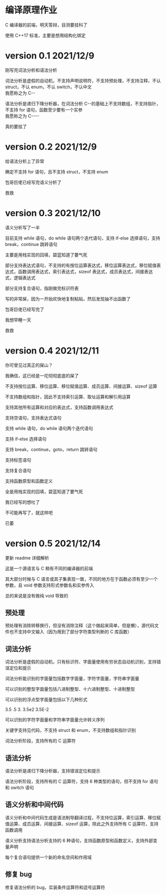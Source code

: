 # 编译原理作业

C 编译器的前端，明天答辩，目测要挂科了

使用 C++17 标准，主要是想用结构化绑定

# version 0.1 2021/12/9

刚写完词法分析和语法分析

词法分析是虚假的自动机，不支持声明说明符，不支持预处理，不支持注释，不认 struct，不认 enum，不认 switch，不认中文  
我愿称之为 C--

语法分析是递归下降分析器，在词法分析 C--的基础上不支持数组，不支持指针，不支持 for 语句，函数至少要有一个实参  
我愿称之为 C----

真的要挂了

# version 0.2 2021/12/9

给语法分析上了异常

确定不支持 for 语句，且不支持 struct，不支持 enum

包哥巨佬已经写完语义分析了

救救

# version 0.3 2021/12/10

语义分析写了一半

目前支持 while 语句，do while 语句两个迭代语句，支持 if-else 选择语句，支持 break，continue 跳转语句

主要是用栈实现的回填，碧蓝知道了要气死

部分支持表达式语句，不支持的有按位运算表达式，移位运算表达式，移位赋值表达式，函数调用表达式，索引表达式，sizeof 表达式，成员表达式，间接表达式，逻辑表达式

部分支持复合语句，指刚做完标识符表

写的非常屎，因为一开始欢快地复制粘贴，然后发现抽不出函数了

包哥巨佬已经写完了

我想早睡一天

救救

# version 0.4 2021/12/11

你可曾见过真正的屎山？

我确信，这已经是一坨彻彻底底的屎了

不支持按位运算、移位运算、移位赋值运算、成员运算、间接运算、sizeof 运算

不支持数组和指针，因此不支持索引运算、取址运算和解引用运算

支持其他所有运算和对应的表达式，支持函数调用表达式

支持空语句，支持表达式语句

支持 while 语句，do while 语句两个迭代语句

支持 if-else 选择语句

支持 break，continue，goto，return 跳转语句

支持标签语句

支持复合语句

支持函数原型和函数定义

全是用栈实现的回填，碧蓝知道了要气死

我已经写的想吐了

不可能再写了，就这样吧

已萎

# version 0.5 2021/12/14

更新 readme 详细解析

这是一个源语言与 C 稍有不同的编译器的前端

其大部分时候与 C 语言或其子集表现一致，不同的地方在于函数必须有至少一个参数，且 void 参数支持形式参数名和实参传入

总的来说是没有做纯 void 导致的

## 预处理

预处理有消除转移换行，但没有消除注释（这个做起来简单，但是懒），源代码文件也不支持中文输入（因为用到了部分字符类型判断的 C 库函数）

## 词法分析

词法分析是虚假的自动机，只有标识符、字面量使用有穷状态自动机识别，支持错误定位和提示

词法分析能识别的字面量包括数字字面量，字符字面量，字符串字面量

可以识别的整型字面量包括八进制整型、十六进制整型、十进制整型

可以识别的浮点型字面量包括以下几种形式

3.5 .5 3. 3.5e2 3.5E-2

可以识别的字符字面量和字符串字面量允许转义序列

关键字支持见代码，不支持 struct 和 enum，不支持数组和指针识别

词法分析阶段，支持所有的 C 运算符

## 语法分析

语法分析是递归下降分析器，支持错误定位和提示

语法分析阶段，支持所有的 C 运算符，支持 6 种类型的语句，但不支持 for 语句和 switch 语句

## 语义分析和中间代码

语义分析和中间代码生成是语法制导翻译过程，不支持位运算，索引运算、移位赋值运算、成员运算、间接运算、sizeof 运算，除此之外支持所有 C 运算符，支持函数调用

语义分析支持语法分析支持的 6 种语句，支持函数原型和函数定义，支持外部变量声明

每个复合语句提供一个新的命名空间和作用域

## 修复 bug

修复语法分析的 bug，实装条件运算符和逗号运算符
